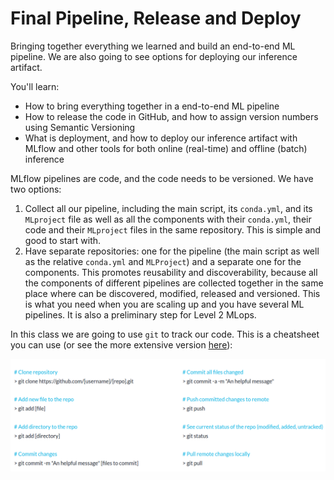 # Final Pipeline, Release and Deploy

Bringing together everything we learned and build an end-to-end ML pipeline. We are also going to see options for deploying our inference artifact.

You'll learn:

- How to bring everything together in a end-to-end ML pipeline
- How to release the code in GitHub, and how to assign version numbers using Semantic Versioning
- What is deployment, and how to deploy our inference artifact with MLflow and other tools for both online (real-time) and offline (batch) inference

MLflow pipelines are code, and the code needs to be versioned. We have two options:

1. Collect all our pipeline, including the main script, its `conda.yml`, and its `MLproject` file as well as all the components with their `conda.yml`, their code and their `MLproject` files in the same repository. This is simple and good to start with.
2. Have separate repositories: one for the pipeline (the main script as well as the relative `conda.yml` and `MLProject`) and a separate one for the components. This promotes reusability and discoverability, because all the components of different pipelines are collected together in the same place where can be discovered, modified, released and versioned. This is what you need when you are scaling up and you have several ML pipelines. It is also a preliminary step for Level 2 MLops.

In this class we are going to use `git` to track our code. This is a cheatsheet you can use (or see the more extensive version [here](https://about.gitlab.com/images/press/git-cheat-sheet.pdf)):

![git cheat sheet with common commands](./images/git-cheatsheet.png)

